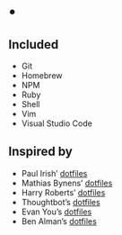 # •

## Included
- Git
- Homebrew
- NPM
- Ruby
- Shell
- Vim
- Visual Studio Code

## Inspired by
- Paul Irish’ [dotfiles](https://github.com/paulirish/dotfiles)
- Mathias Bynens’ [dotfiles](https://github.com/mathiasbynens/dotfiles)
- Harry Roberts’ [dotfiles](https://github.com/csswizardry/dotfiles)
- Thoughtbot’s [dotfiles](https://github.com/thoughtbot/dotfiles)
- Evan You’s [dotfiles](https://github.com/yyx990803/dotfiles)
- Ben Alman’s [dotfiles](https://github.com/cowboy/dotfiles)
